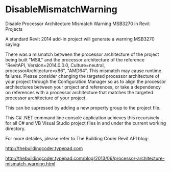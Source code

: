 DisableMismatchWarning
======================

Disable Processor Architecture Mismatch Warning MSB3270 in Revit Projects

A standard Revit 2014 add-in project will generate a warning MSB3270 saying:

There was a mismatch between the processor architecture of the project being built "MSIL" and the processor architecture of the reference "RevitAPI, Version=2014.0.0.0, Culture=neutral, processorArchitecture=x86", "AMD64". This mismatch may cause runtime failures. Please consider changing the targeted processor architecture of your project through the Configuration Manager so as to align the processor architectures between your project and references, or take a dependency on references with a processor architecture that matches the targeted processor architecture of your project.

This can be supressed by adding a new property group to the project file.

This C# .NET command line console application achieves this recursively for all C# and VB Visual Studio project files in and under the current working directory.

For more detailes, please refer to The Building Coder Revit API blog:

http://thebuildingcoder.typepad.com

http://thebuildingcoder.typepad.com/blog/2013/06/processor-architecture-mismatch-warning.html

